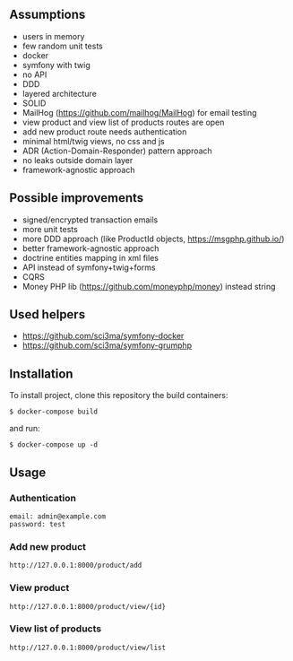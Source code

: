 ## Assumptions
- users in memory
- few random unit tests
- docker
- symfony with twig
- no API
- DDD
- layered architecture
- SOLID
- MailHog (https://github.com/mailhog/MailHog) for email testing
- view product and view list of products routes are open
- add new product route needs authentication
- minimal html/twig views, no css and js
- ADR (Action-Domain-Responder) pattern approach
- no leaks outside domain layer
- framework-agnostic approach

## Possible improvements
- signed/encrypted transaction emails
- more unit tests
- more DDD approach (like ProductId objects, https://msgphp.github.io/)
- better framework-agnostic approach
- doctrine entities mapping in xml files
- API instead of symfony+twig+forms
- CQRS
- Money PHP lib (https://github.com/moneyphp/money) instead string

## Used helpers
- https://github.com/sci3ma/symfony-docker
- https://github.com/sci3ma/symfony-grumphp

## Installation
To install project, clone this repository the build containers:
```shell
$ docker-compose build
```
and run:
```shell
$ docker-compose up -d
```

## Usage
### Authentication
```
email: admin@example.com
password: test
```
### Add new product
`http://127.0.0.1:8000/product/add`
### View product
`http://127.0.0.1:8000/product/view/{id}`
### View list of products
`http://127.0.0.1:8000/product/view/list`
